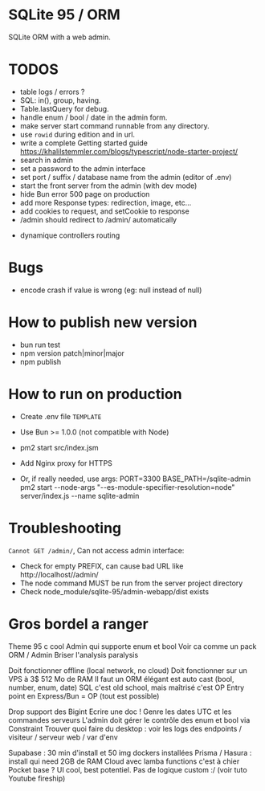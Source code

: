 # SQLite 95 / ORM

SQLite ORM with a web admin.

# TODOS

- table logs / errors ?
- SQL: in(), group, having.
- Table.lastQuery for debug.
- handle enum / bool / date in the admin form.
- make server start command runnable from any directory.
- use `rowid` during edition and in url.
- write a complete Getting started guide https://khalilstemmler.com/blogs/typescript/node-starter-project/
- search in admin
- set a password to the admin interface
- set port / suffix / database name from the admin (editor of .env)
- start the front server from the admin (with dev mode)
- hide Bun error 500 page on production
- add more Response types: redirection, image, etc...
- add cookies to request, and setCookie to response
- /admin should redirect to /admin/ automatically

* dynamique controllers routing

# Bugs

- encode crash if value is wrong (eg: null instead of null)

# How to publish new version

- bun run test
- npm version patch|minor|major
- npm publish

# How to run on production

- Create .env file `TEMPLATE`
- Use Bun >= 1.0.0 (not compatible with Node)
- pm2 start src/index.jsm
- Add Nginx proxy for HTTPS

- Or, if really needed, use args:
  PORT=3300 BASE_PATH=/sqlite-admin pm2 start --node-args "--es-module-specifier-resolution=node" server/index.js --name sqlite-admin

# Troubleshooting

`Cannot GET /admin/`, Can not access admin interface:

- Check for empty PREFIX, can cause bad URL like http://localhost//admin/
- The node command MUST be run from the server project directory
- Check node_module/sqlite-95/admin-webapp/dist exists

# Gros bordel a ranger

Theme 95 c cool
Admin qui supporte enum et bool
Voir ca comme un pack ORM / Admin
Briser l'analysis paralysis

Doit fonctionner offline (local network, no cloud)
Doit fonctionner sur un VPS à 3$ 512 Mo de RAM
Il faut un ORM élégant est auto cast (bool, number, enum, date)
SQL c'est old school, mais maîtrisé c'est OP
Entry point en Express/Bun = OP (tout est possible)

Drop support des Bigint
Ecrire une doc ! Genre les dates UTC et les commandes serveurs
L'admin doit gérer le contrôle des enum et bool via Constraint
Trouver quoi faire du desktop : voir les logs des endpoints / visiteur / serveur web / var d'env

Supabase : 30 min d'install et 50 img dockers installées
Prisma / Hasura : install qui need 2GB de RAM
Cloud avec lamba functions c'est à chier
Pocket base ? UI cool, best potentiel. Pas de logique custom :/ (voir tuto Youtube fireship)
